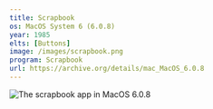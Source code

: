 ```yaml
---
title: Scrapbook
os: MacOS System 6 (6.0.8)
year: 1985
elts: [Buttons]
image: /images/scrapbook.png
program: Scrapbook
url: https://archive.org/details/mac_MacOS_6.0.8
---
```


![The scrapbook app in MacOS 6.0.8](/images/scrapbook.png)
